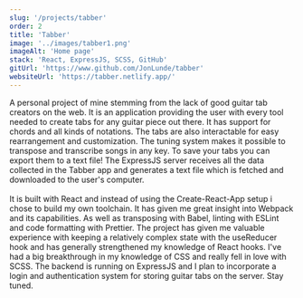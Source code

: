 ```yaml
---
slug: '/projects/tabber'
order: 2
title: 'Tabber'
image: '../images/tabber1.png'
imageAlt: 'Home page'
stack: 'React, ExpressJS, SCSS, GitHub'
gitUrl: 'https://www.github.com/JonLunde/tabber'
websiteUrl: 'https://tabber.netlify.app/'
---
```


A personal project of mine stemming from the lack of good guitar tab creators on the web.
It is an application providing the user with every tool needed to create tabs for any guitar
piece out there. It has support for chords and all kinds of notations. The tabs are also 
interactable for easy rearrangement and customization. The tuning system makes it possible
to transpose and transcribe songs in any key. To save your tabs you can export them to a text file! The ExpressJS server receives all the data collected in the Tabber app and generates a text file which is fetched and downloaded to the user's computer.  
\
It is built with React and instead of using the Create-React-App setup i chose to build my own toolchain. It has given me great insight into Webpack and its capabilities. As well as transposing with Babel, linting with ESLint and code formatting with Prettier. The project has given me valuable experience with keeping a relatively complex 
state with the useReducer hook and has generally strengthened my knowledge of React hooks.
I've had a big breakthrough in my knowledge of CSS and really fell in love with SCSS. 
The backend is running on ExpressJS and I plan to incorporate a login and authentication system for
storing guitar tabs on the server. Stay tuned.
